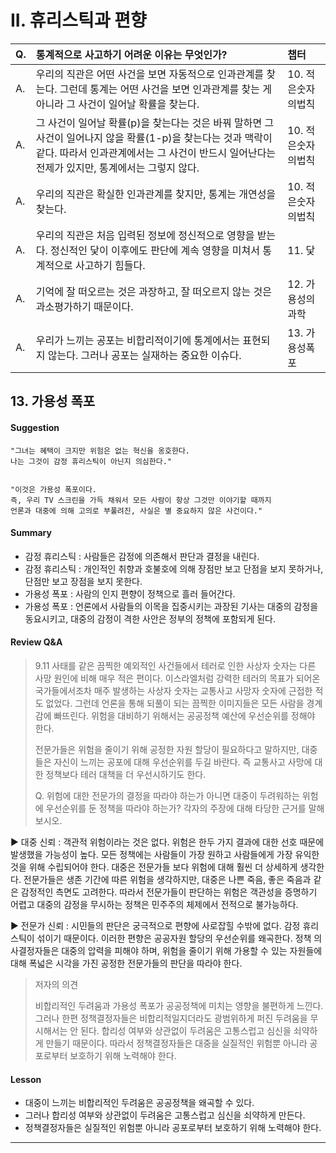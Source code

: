 # II. 휴리스틱과 편향

| Q. | 통계적으로 사고하기 어려운 이유는 무엇인가? | 챕터 |
| :--- | :--- | :--- |
| A. | 우리의 직관은 어떤 사건을 보면 자동적으로 인과관계를 찾는다. 그런데 통계는 어떤 사건을 보면 인과관계를 찾는 게 아니라 그 사건이 일어날 확률을 찾는다. | 10. 적은숫자의법칙 |
| A. | 그 사건이 일어날 확률(p)을 찾는다는 것은 바꿔 말하면 그 사건이 일어나지 않을 확률(1-p)을 찾는다는 것과 맥락이 같다. 따라서 인과관계에서는 그 사건이 반드시 일어난다는 전제가 있지만, 통계에서는 그렇지 않다. | 10. 적은숫자의법칙 |
| A. | 우리의 직관은 확실한 인과관계를 찾지만, 통계는 개연성을 찾는다. | 10. 적은숫자의법칙 |
| A. | 우리의 직관은 처음 입력된 정보에 정신적으로 영향을 받는다. 정신적인 닻이 이후에도 판단에 계속 영향을 미쳐서 통계적으로 사고하기 힘들다. | 11. 닻 |
| A. | 기억에 잘 떠오르는 것은 과장하고, 잘 떠오르지 않는 것은 과소평가하기 때문이다. | 12. 가용성의과학 |
| A. | 우리가 느끼는 공포는 비합리적이기에 통계에서는 표현되지 않는다. 그러나 공포는 실재하는 중요한 이슈다. | 13. 가용성폭포 |

## 13. 가용성 폭포

#### Suggestion

    "그녀는 혜택이 크지만 위험은 없는 혁신을 옹호한다.
    나는 그것이 감정 휴리스틱이 아닌지 의심한다."


    "이것은 가용성 폭포이다.
    즉, 우리 TV 스크린을 가득 채워서 모든 사람이 항상 그것만 이야기할 때까지
    언론과 대중에 의해 고의로 부풀려진, 사실은 별 중요하지 않은 사건이다."

#### Summary

+ 감정 휴리스틱 : 사람들은 감정에 의존해서 판단과 결정을 내린다.
+ 감정 휴리스틱 : 개인적인 취향과 호불호에 의해 장점만 보고 단점을 보지 못하거나, 단점만 보고 장점을 보지 못한다.
+ 가용성 폭포 : 사람의 인지 편향이 정책으로 흘러 들어간다.
+ 가용성 폭포 : 언론에서 사람들의 이목을 집중시키는 과장된 기사는 대중의 감정을 동요시키고, 대중의 감정이 격한 사안은 정부의 정책에 포함되게 된다.

#### Review Q&A

> 9.11 사태를 같은 끔찍한 예외적인 사건들에서 테러로 인한 사상자 숫자는 다른 사망 원인에 비해 매우 적은 편이다. 이스라엘처럼 강력한 테러의 목표가 되어온 국가들에서조차 매주 발생하는 사상자 숫자는 교통사고 사망자 숫자에 근접한 적도 없었다.
> 그런데 언론을 통해 되풀이 되는 끔찍한 이미지들은 모든 사람을 경계감에 빠뜨린다. 위험을 대비하기 위해서는 공공정책 예산에 우선순위를 정해야 한다.
>
> 전문가들은 위험을 줄이기 위해 공정한 자원 할당이 필요하다고 말하지만, 대중들은 자신이 느끼는 공포에 대해 우선순위를 두길 바란다. 즉 교통사고 사망에 대한 정책보다 테러 대책을 더 우선시하기도 한다.
>
> Q. 위험에 대한 전문가의 결정을 따라야 하는가 아니면 대중이 두려워하는 위험에 우선순위를 둔 정책을 따라야 하는가? 각자의 주장에 대해 타당한 근거를 말해보시오.

▶ 대중 신뢰 : 객관적 위험이라는 것은 없다. 위험은 한두 가지 결과에 대한 선호 때문에 발생했을 가능성이 높다. 모든 정책에는 사람들이 가장 원하고 사람들에게 가장 유익한 것을 위해 수립되어야 한다. 대중은 전문가들 보다 위험에 대해 훨씬 더 상세하게 생각한다. 전문가들은 생존 기간에 따른 위험을 생각하지만, 대중은 나쁜 죽음, 좋은 죽음과 같은 감정적인 측면도 고려한다. 따라서 전문가들이 판단하는 위험은 객관성을 증명하기 어렵고 대중의 감정을 무시하는 정책은 민주주의 체제에서 전적으로 불가능하다.

▶ 전문가 신뢰 : 시민들의 판단은 궁극적으로 편향에 사로잡힐 수밖에 없다. 감정 휴리스틱이 섞이기 때문이다. 이러한 편향은 공공자원 할당의 우선순위를 왜곡한다. 정책 의사결정자들은 대중의 압력을 피해야 하며, 위험을 줄이기 위해 가용할 수 있는 자원들에 대해 폭넓은 시각을 가진 공정한 전문가들의 판단을 따라야 한다.

> 저자의 의견
>
> 비합리적인 두려움과 가용성 폭포가 공공정책에 미치는 영향을 불편하게 느낀다. 그러나 한편 정책결정자들은 비합리적일지더라도 광범위하게 퍼진 두려움을 무시해서는 안 된다. 합리성 여부와 상관없이 두려움은 고통스럽고 심신을 쇠약하게 만들기 때문이다. 따라서 정책결정자들은 대중을 실질적인 위험뿐 아니라 공포로부터 보호하기 위해 노력해야 한다.

#### Lesson

+ 대중이 느끼는 비합리적인 두려움은 공공정책을 왜곡할 수 있다.
+ 그러나 합리성 여부와 상관없이 두려움은 고통스럽고 심신을 쇠약하게 만든다.
+ 정책결정자들은 실질적인 위험뿐 아니라 공포로부터 보호하기 위해 노력해야 한다.

---
